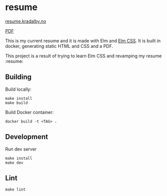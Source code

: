 # resume

[resume.kradalby.no](https://resume.kradalby.no/)

[PDF](https://resume.kradalby.no/resume.pdf)

This is my current resume and it is made with Elm and [Elm CSS](https://github.com/rtfeldman/elm-css). It is built in docker, generating static HTML and CSS and a PDF.

This project is a result of trying to learn Elm CSS and revamping my resume :resume:

## Building

Build locally:

    make install
    make build

Build Docker container:

    docker build -t <TAG> .

## Development

Run dev server

    make install
    make dev

## Lint

    make lint
